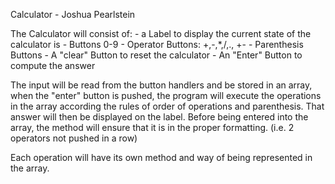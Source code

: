 Calculator - Joshua Pearlstein


The Calculator will consist of:
 	- a Label to display the current state of the calculator is
 	- Buttons 0-9 
 	- Operator Buttons: +,-,*,/,., +-
 	- Parenthesis Buttons
 	- A "clear" Button to reset the calculator
 	- An "Enter" Button to compute the answer

The input will be read from the button handlers and be stored in an array, when the "enter" button is
pushed, the program will execute the operations in the array according the rules of order of operations 
and parenthesis. That answer will then be displayed on the label. Before being entered into the array,
the method will ensure that it is in the proper formatting. (i.e. 2 operators not pushed in a row)

Each operation will have its own method and way of being represented in the array.